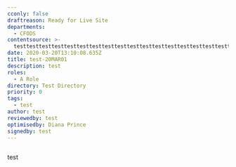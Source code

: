 ```yaml
---
cconly: false
draftreason: Ready for Live Site
departments:
  - CFODS
contentsource: >-
  testtesttesttesttesttesttesttesttesttesttesttesttesttesttesttesttesttesttesttesttesttesttesttesttesttesttesttesttesttesttesttesttesttesttesttesttesttesttest
date: 2020-03-20T13:10:08.635Z
title: test-20MAR01
description: test
roles:
  - A Role
directory: Test Directory
priority: 0
tags:
  - test
author: test
reviewedby: test
optimisedby: Diana Prince
signedby: test
---
```

![]()

test